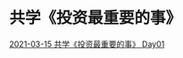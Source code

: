 # 共学《投资最重要的事》


[2021-03-15 共学《投资最重要的事》 Day01](https://github.com/unetman/works/blob/master/reading_notes/important_things/Day01.md)  
